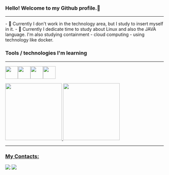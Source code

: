 ### Hello! Welcome to my Github profile.👋

<hr>
- 🔭 Currently I don't work in the technology area, but I study to insert myself in it.
- 🌱 Currently I dedicate time to study about Linux and also the JAVA language. I'm also studying containment - cloud computing - using technology like docker.

### Tools / technologies I'm learning
<hr>

<img src="https://cdn.jsdelivr.net/gh/devicons/devicon/icons/bash/bash-original.svg" width="40" height="40"/><img src="https://cdn.jsdelivr.net/gh/devicons/devicon/icons/linux/linux-plain.svg" width="40" height="40"/><img src="https://cdn.jsdelivr.net/gh/devicons/devicon/icons/docker/docker-original-wordmark.svg" width="40" height="40"/><img src="https://cdn.jsdelivr.net/gh/devicons/devicon/icons/git/git-original-wordmark.svg" width="40" height="40"/>
          
<div>
  <a href="https://github.com/edfrater">
  <img height="180em" src="https://github-readme-stats.vercel.app/api/top-langs/?username=edfrater&layout=compact&langs_count=7&theme=dracula"/>
  <img height="180em" src="https://github-readme-stats.vercel.app/api?username=edfrater&show_icons=true&theme=dracula&include_all_commits=true&count_private=true"/>
</div>
<hr>
          
### My Contacts:  

<div>
  <a href ="mailto:eder.frater@gmail.com"><img src="https://img.shields.io/badge/Gmail-D14836?style=for-the-badge&logo=gmail&logoColor=white" target="_blank"></a>
  <a href="https://www.linkedin.com/in/eder-franco-pereira-7841b2229/" target="_blank"><img src="https://img.shields.io/badge/-LinkedIn-%230077B5?style=for-the-badge&logo=linkedin&logoColor=white" target="_blank"></a>   

</div>
